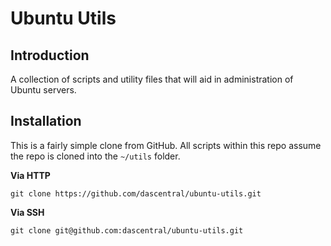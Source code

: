 # Ubuntu Utils

## Introduction
A collection of scripts and utility files that will aid in administration
of Ubuntu servers.

## Installation
This is a fairly simple clone from GitHub. All scripts within this repo
assume the repo is cloned into the `~/utils` folder.

**Via HTTP**

```
git clone https://github.com/dascentral/ubuntu-utils.git
```

**Via SSH**

```
git clone git@github.com:dascentral/ubuntu-utils.git
```